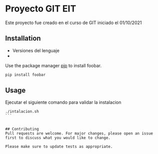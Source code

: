 # Proyecto GIT EIT 

Este proyecto fue creado en el curso de GIT iniciado el 01/10/2021

## Installation

- Versiones del lenguaje 
- 

Use the package manager [pip](https://pip.pypa.io/en/stable/) to install foobar.

```bash
pip install foobar
```

## Usage

Ejecutar el siguiente comando para validar la instalacion 

``````
./intalacion.sh
```


## Contributing
Pull requests are welcome. For major changes, please open an issue first to discuss what you would like to change.

Please make sure to update tests as appropriate.
